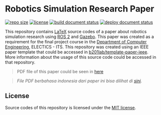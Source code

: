 # Robotics Simulation Research Paper

[![repo size](https://img.shields.io/github/repo-size/threeal/paper-simulasi-robot)](https://github.com/threeal/paper-simulasi-robot)
[![license](https://img.shields.io/github/license/threeal/paper-simulasi-robot)](./LICENSE)
[![build document status](https://img.shields.io/github/workflow/status/threeal/paper-simulasi-robot/Build%20Document)](https://github.com/threeal/paper-simulasi-robot/actions)
[![deploy document status](https://img.shields.io/github/workflow/status/threeal/paper-simulasi-robot/Deploy%20Document?label=deploy)](https://github.com/threeal/paper-simulasi-robot/actions)

This repository contains [LaTeX](https://www.latex-project.org/) source codes of a paper about robotics simulation research using [ROS 2](https://docs.ros.org/en/foxy/index.html) and [Gazebo](http://gazebosim.org/).
This paper was created as a requirement for the final project course in the [Department of Computer Engineering](https://www.its.ac.id/komputer/), ELECTICS - ITS.
This repository was created using an IEEE paper template that could be accessed in [b201lab/template-paper-ieee](https://github.com/b201lab/template-paper-ieee).
More information about the usage of this source code could be accessed in that repository.

> PDF file of this paper could be seen in [here](https://threeal.github.io/paper-simulasi-robot/paper-en.pdf)

> _File PDF berbahasa indonesia dari paper ini bisa dilihat di [sini](https://threeal.github.io/paper-simulasi-robot/paper-id.pdf)_.

## License

Source codes of this repository is licensed under the [MIT license](./LICENSE).
